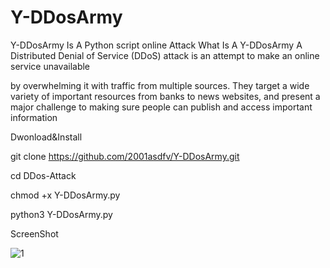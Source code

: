 # Y-DDosArmy
Y-DDosArmy Is A Python script online Attack
What Is A  Y-DDosArmy
A Distributed Denial of Service (DDoS) attack is an attempt to make an online service unavailable

by overwhelming it with traffic from multiple sources. 
They target a wide variety of important resources from banks to news websites, 
and present a major challenge to making sure people can publish and access important information

Dwonload&Install

git clone https://github.com/2001asdfv/Y-DDosArmy.git

cd DDos-Attack

chmod +x Y-DDosArmy.py

python3 Y-DDosArmy.py

ScreenShot


![1](https://github.com/2001asdfv/Y-DDosArmy/assets/114175930/443b3e58-71ca-4735-8b13-6ebbd69e3534)

